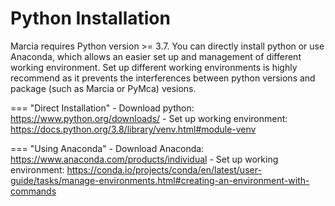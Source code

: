 # Python Installation
Marcia requires Python version >= 3.7. You can directly install python or use Anaconda, which allows an easier set up and management of different working environment. Set up different working environments is highly recommend as it prevents the interferences between python versions and package (such as Marcia or PyMca) vesions. 

=== "Direct Installation"
    - Download python: https://www.python.org/downloads/
    - Set up working environment: https://docs.python.org/3.8/library/venv.html#module-venv

=== "Using Anaconda"
    - Download Anaconda: https://www.anaconda.com/products/individual
    - Set up working environment: https://conda.io/projects/conda/en/latest/user-guide/tasks/manage-environments.html#creating-an-environment-with-commands
